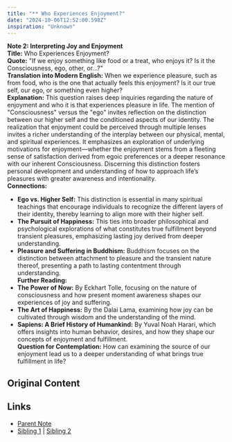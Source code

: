 ```yaml
---
title: "** Who Experiences Enjoyment?"
date: "2024-10-06T12:52:00.598Z"
inspiration: "Unknown"
---
```


  
**Note 2: Interpreting Joy and Enjoyment**  
**Title:** Who Experiences Enjoyment?  
**Quote:** "If we enjoy something like food or a treat, who enjoys it? Is it the Consciousness, ego, other, or...?"  
**Translation into Modern English:** When we experience pleasure, such as from food, who is the one that actually feels this enjoyment? Is it our true self, our ego, or something even higher?  
**Explanation:** This question raises deep inquiries regarding the nature of enjoyment and who it is that experiences pleasure in life. The mention of "Consciousness" versus the "ego" invites reflection on the distinction between our higher self and the conditioned aspects of our identity. The realization that enjoyment could be perceived through multiple lenses invites a richer understanding of the interplay between our physical, mental, and spiritual experiences. It emphasizes an exploration of underlying motivations for enjoyment—whether the enjoyment stems from a fleeting sense of satisfaction derived from egoic preferences or a deeper resonance with our inherent Consciousness. Discerning this distinction fosters personal development and understanding of how to approach life’s pleasures with greater awareness and intentionality.  
**Connections:**  
- **Ego vs. Higher Self:** This distinction is essential in many spiritual teachings that encourage individuals to recognize the different layers of their identity, thereby learning to align more with their higher self.  
- **The Pursuit of Happiness:** This ties into broader philosophical and psychological explorations of what constitutes true fulfillment beyond transient pleasures, emphasizing lasting joy derived from deeper understanding.  
- **Pleasure and Suffering in Buddhism:** Buddhism focuses on the distinction between attachment to pleasure and the transient nature thereof, presenting a path to lasting contentment through understanding.  
**Further Reading:**  
- **The Power of Now:** By Eckhart Tolle, focusing on the nature of consciousness and how present moment awareness shapes our experiences of joy and suffering.  
- **The Art of Happiness:** By the Dalai Lama, examining how joy can be cultivated through wisdom and the understanding of the mind.  
- **Sapiens: A Brief History of Humankind:** By Yuval Noah Harari, which offers insights into human behavior, desires, and how they shape our concepts of enjoyment and fulfillment.  
**Question for Contemplation:** How can examining the source of our enjoyment lead us to a deeper understanding of what brings true fulfillment in life?  


## Original Content



## Links

- [Parent Note](/parent-note.md)
- [Sibling 1](/zettel1.md) | [Sibling 2](/zettel2.md)
